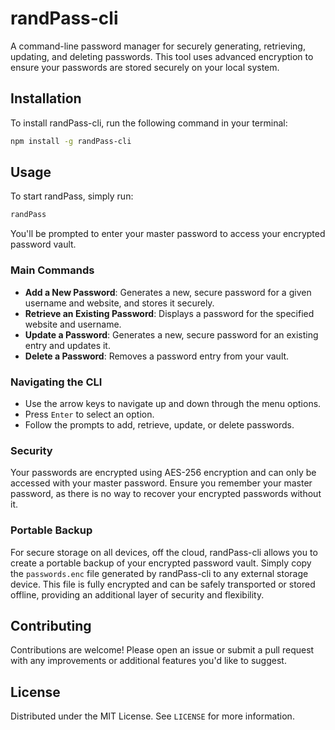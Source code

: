 # randPass-cli

A command-line password manager for securely generating, retrieving, updating, and deleting passwords. This tool uses advanced encryption to ensure your passwords are stored securely on your local system.

## Installation

To install randPass-cli, run the following command in your terminal:

```bash
npm install -g randPass-cli
```

## Usage

To start randPass, simply run:

```bash
randPass
```

You'll be prompted to enter your master password to access your encrypted password vault.

### Main Commands

- **Add a New Password**: Generates a new, secure password for a given username and website, and stores it securely.
- **Retrieve an Existing Password**: Displays a password for the specified website and username.
- **Update a Password**: Generates a new, secure password for an existing entry and updates it.
- **Delete a Password**: Removes a password entry from your vault.

### Navigating the CLI

- Use the arrow keys to navigate up and down through the menu options.
- Press `Enter` to select an option.
- Follow the prompts to add, retrieve, update, or delete passwords.

### Security

Your passwords are encrypted using AES-256 encryption and can only be accessed with your master password. Ensure you remember your master password, as there is no way to recover your encrypted passwords without it.

### Portable Backup

For secure storage on all devices, off the cloud, randPass-cli allows you to create a portable backup of your encrypted password vault. Simply copy the `passwords.enc` file generated by randPass-cli to any external storage device. This file is fully encrypted and can be safely transported or stored offline, providing an additional layer of security and flexibility.

## Contributing

Contributions are welcome! Please open an issue or submit a pull request with any improvements or additional features you'd like to suggest.

## License

Distributed under the MIT License. See `LICENSE` for more information.
